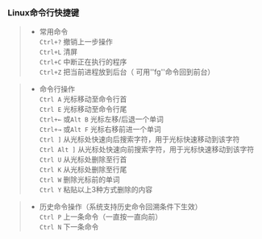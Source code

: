 ### Linux命令行快捷键
> * 常用命令   
> `Ctrl+?` 撤销上一步操作       
> `Ctrl+L` 清屏             
> `Ctrl+C` 中断正在执行的程序         
> `Ctrl+Z`  把当前进程放到后台（ 可用''fg''命令回到前台）           
                   
> * 命令行操作     
> `Ctrl A` 光标移动至命令行首            
> `Ctrl E` 光标移动至命令行尾      
> `Ctrl+←` 或`Alt B` 光标左移/后退一个单词           
> `Ctrl+→` 或`Alt F` 光标右移前进一个单词          
> `Ctrl ]` 从光标处快速向后搜索字符，用于光标快速移动到该字符            
> `Ctrl Alt ]`   从光标处快速向前搜索字符，用于光标快速移动到该字符            
> `Ctrl U`  从光标处删除至行首        
> `Ctrl K`  从光标处删除至行尾              
> `Ctrl W`  删除光标前的单词          
> `Ctrl Y`  粘贴以上3种方式删除的内容           
       
        
             
> * 历史命令操作（系统支持历史命令回溯条件下生效）           
> `Ctrl P`  上一条命令（一直按一直向前）           
> `Ctrl N`  下一条命令                
